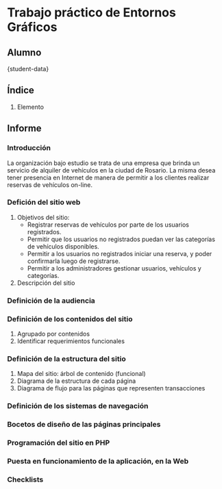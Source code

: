 # Trabajo práctico de Entornos Gráficos
## Alumno
{student-data}
## Índice
  <!-- TODO fill the index  -->
  1. Elemento

## Informe
### Introducción
La organización bajo estudio se trata de una empresa que brinda un servicio de
alquiler de vehículos en la ciudad de Rosario. La misma desea tener presencia en Internet de manera
de permitir a los clientes realizar reservas de vehículos on-line.
### Defición del sitio web
  1. Objetivos del sitio:
      * Registrar reservas de vehículos por parte de los usuarios registrados.
      * Permitir que los usuarios no registrados puedan ver las categorías de vehículos disponibles.
      * Permitir a los usuarios no registrados iniciar una reserva, y poder confirmarla luego de registrarse.
      * Permitir a los administradores gestionar usuarios, vehículos y categorías.
  1. Descripción del sitio

### Definición de la audiencia
### Definición de los contenidos del sitio
  1. Agrupado por contenidos
  1. Identificar requerimientos funcionales

### Definición de la estructura del sitio
  1. Mapa del sitio: árbol de contenido (funcional)
  1. Diagrama de la estructura de cada página
  1. Diagrama de flujo para las páginas que representen transacciones

### Definición de los sistemas de navegación
### Bocetos de diseño de las páginas principales
### Programación del sitio en PHP
### Puesta en funcionamiento de la aplicación, en la Web
### Checklists
